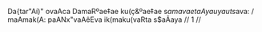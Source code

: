 Da{tar"Aí)" ovaAca
DamaRºae‡ae ku(ç&ºae‡ae s$amavaetaA yauyauts$ava: /
maAmak(A: paANx"vaAêEva ik(maku(vaRta s$aÃaya // 1 //